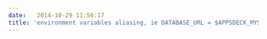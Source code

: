 ```yaml
---
date:   2014-10-29 11:56:17
title: 'environment variables aliasing, ie DATABASE_URL = $APPSDECK_MYSQL_URL'
---
```

